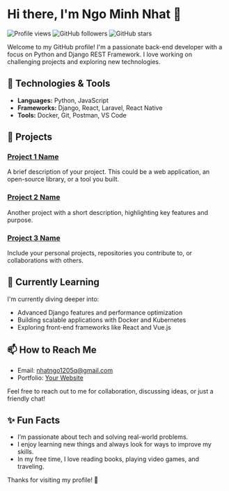 # Hi there, I'm Ngo Minh Nhat 👋

![Profile views](https://komarev.com/ghpvc/?username=yourusername&color=blue)
![GitHub followers](https://img.shields.io/github/followers/yourusername?label=Followers)
![GitHub stars](https://img.shields.io/github/stars/yourusername?affiliations=OWNER%2CCOLLABORATOR&style=social)

Welcome to my GitHub profile! I'm a passionate back-end developer with a focus on Python and Django REST Framework. I love working on challenging projects and exploring new technologies.

## 🔧 Technologies & Tools

- **Languages:** Python, JavaScript
- **Frameworks:** Django, React, Laravel, React Native
- **Tools:** Docker, Git, Postman, VS Code

## 🚀 Projects

### [Project 1 Name](https://github.com/yourusername/project1)
A brief description of your project. This could be a web application, an open-source library, or a tool you built.

### [Project 2 Name](https://github.com/yourusername/project2)
Another project with a short description, highlighting key features and purpose.

### [Project 3 Name](https://github.com/yourusername/project3)
Include your personal projects, repositories you contribute to, or collaborations with others.

## 🌱 Currently Learning

I'm currently diving deeper into:
- Advanced Django features and performance optimization
- Building scalable applications with Docker and Kubernetes
- Exploring front-end frameworks like React and Vue.js

## 📫 How to Reach Me

- Email: [nhatngo1205q@gmail.com](mailto:nhatngo1205q@gmail.com)
- Portfolio: [Your Website](https://ngominhnhat.vercel.app)

Feel free to reach out to me for collaboration, discussing ideas, or just a friendly chat!

## ✨ Fun Facts

- I’m passionate about tech and solving real-world problems.
- I enjoy learning new things and always look for ways to improve my skills.
- In my free time, I love reading books, playing video games, and traveling.

Thanks for visiting my profile! 🙌
